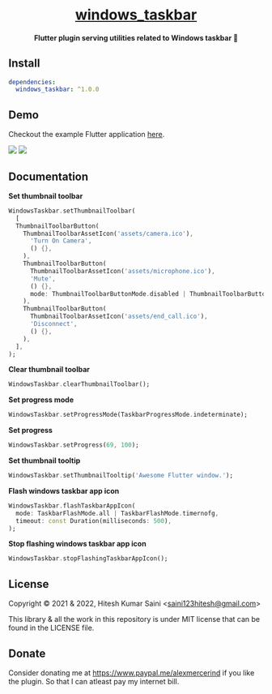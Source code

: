 <h1 align="center"><a href="https://github.com/alexmercerind/windows_taskbar">windows_taskbar</a></h1>
<h4 align="center">Flutter plugin serving utilities related to Windows taskbar 💙</h4>

## Install

```yaml
dependencies: 
  windows_taskbar: ^1.0.0
```

## Demo

Checkout the example Flutter application [here](https://github.com/alexmercerind/windows_taskbar/blob/master/example/lib/main.dart).

![](https://github.com/alexmercerind/windows_taskbar/blob/assets/bMebejv57F.gif)
![](https://github.com/alexmercerind/windows_taskbar/blob/assets/OdzgD1yqEO.gif)


## Documentation

**Set thumbnail toolbar**

```dart
WindowsTaskbar.setThumbnailToolbar(
  [
  ThumbnailToolbarButton(
    ThumbnailToolbarAssetIcon('assets/camera.ico'),
      'Turn On Camera',
      () {},
    ),
    ThumbnailToolbarButton(
      ThumbnailToolbarAssetIcon('assets/microphone.ico'),
      'Mute',
      () {},
      mode: ThumbnailToolbarButtonMode.disabled | ThumbnailToolbarButtonMode.dismissionClick,
    ),
    ThumbnailToolbarButton(
      ThumbnailToolbarAssetIcon('assets/end_call.ico'),
      'Disconnect',
      () {},
    ),
  ],
);
```

**Clear thumbnail toolbar**

```dart
WindowsTaskbar.clearThumbnailToolbar();
```

**Set progress mode**

```dart
WindowsTaskbar.setProgressMode(TaskbarProgressMode.indeterminate);
```

**Set progress**

```dart
WindowsTaskbar.setProgress(69, 100);
```

**Set thumbnail tooltip**

```dart
WindowsTaskbar.setThumbnailTooltip('Awesome Flutter window.');
```

**Flash windows taskbar app icon**

```dart
WindowsTaskbar.flashTaskbarAppIcon(
  mode: TaskbarFlashMode.all | TaskbarFlashMode.timernofg,
  timeout: const Duration(milliseconds: 500),
);
```

**Stop flashing windows taskbar app icon**

```dart
WindowsTaskbar.stopFlashingTaskbarAppIcon();
```

## License

Copyright © 2021 & 2022, Hitesh Kumar Saini <<saini123hitesh@gmail.com>>

This library & all the work in this repository is under MIT license that can be found in the LICENSE file.


## Donate 

Consider donating me at https://www.paypal.me/alexmercerind if you like the plugin. So that I can atleast pay my internet bill.
